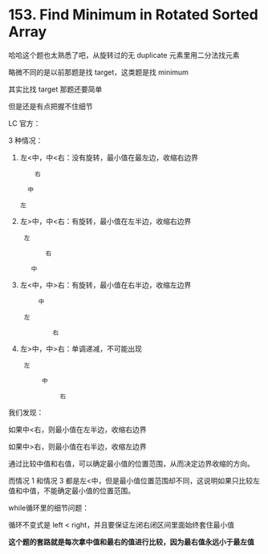# 153. Find Minimum in Rotated Sorted Array

哈哈这个题也太熟悉了吧，从旋转过的无 duplicate 元素里用二分法找元素

略微不同的是以前那题是找 target，这类题是找 minimum

其实比找 target 那题还要简单

但是还是有点把握不住细节

LC 官方：

3 种情况：

1. 左<中，中<右：没有旋转，最小值在最左边，收缩右边界

           右
         
         中
        
       左

2. 左>中，中<右：有旋转，最小值在左半边，收缩右边界

        左
        
              右
           
          中
    
3. 左<中，中>右：有旋转，最小值在右半边，收缩左边界

            中

        左

                右

4. 左>中，中>右：单调递减，不可能出现
        
        左

             中
    
                  右
        
我们发现：

如果中<右，则最小值在左半边，收缩右边界

如果中>右，则最小值在右半边，收缩左边界

通过比较中值和右值，可以确定最小值的位置范围，从而决定边界收缩的方向。

而情况 1 和情况 3 都是左<中，但是最小值位置范围却不同，这说明如果只比较左值和中值，不能确定最小值的位置范围。

while循环里的细节问题：

循环不变式是 left < right，并且要保证左闭右闭区间里面始终套住最小值

**这个题的套路就是每次拿中值和最右的值进行比较，因为最右值永远小于最左值**










